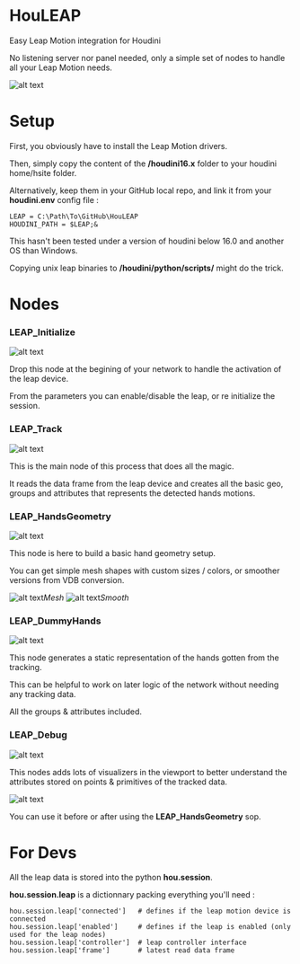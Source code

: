 # HouLEAP

Easy Leap Motion integration for Houdini

No listening server nor panel needed, only a simple set of nodes to handle all your Leap Motion needs.

![alt text](https://user-images.githubusercontent.com/6809654/44048510-d25513dc-9f31-11e8-83bb-347051798b1f.PNG)

# Setup

First, you obviously have to install the Leap Motion drivers.

Then, simply copy the content of the **/houdini16.x** folder to your houdini home/hsite folder.

Alternatively, keep them in your GitHub local repo, and link it from your **houdini.env** config file :
```
LEAP = C:\Path\To\GitHub\HouLEAP
HOUDINI_PATH = $LEAP;&
```
This hasn't been tested under a version of houdini below 16.0 and another OS than Windows. 

Copying unix leap binaries to **/houdini/python/scripts/** might do the trick.

# Nodes

### LEAP_Initialize
![alt text](https://user-images.githubusercontent.com/6809654/44050321-ec5f41c6-9f36-11e8-9c17-dc630f99b9ec.PNG)

Drop this node at the begining of your network to handle the activation of the leap device.

From the parameters you can enable/disable the leap, or re initialize the session.

### LEAP_Track
![alt text](https://user-images.githubusercontent.com/6809654/44050908-a6c7b632-9f38-11e8-97b1-ba14dd4b814c.PNG)

This is the main node of this process that does all the magic.

It reads the data frame from the leap device and creates all the basic geo, groups and attributes that represents the detected hands motions.

### LEAP_HandsGeometry
![alt text](https://user-images.githubusercontent.com/6809654/44050966-d5e0eee8-9f38-11e8-9d23-276ca88973de.PNG)

This node is here to build a basic hand geometry setup.

You can get simple mesh shapes with custom sizes / colors, or smoother versions from VDB conversion.

![alt text](https://user-images.githubusercontent.com/6809654/44051411-12c98c88-9f3a-11e8-9693-b5512be7d538.PNG)*Mesh*
![alt text](https://user-images.githubusercontent.com/6809654/44051414-144a728e-9f3a-11e8-9649-7cc2aadd9738.PNG)*Smooth*

### LEAP_DummyHands
![alt text](https://user-images.githubusercontent.com/6809654/44050968-d6ff2588-9f38-11e8-9914-164bc0a41819.PNG)

This node generates a static representation of the hands gotten from the tracking.

This can be helpful to work on later logic of the network without needing any tracking data.

All the groups & attributes included.

### LEAP_Debug
![alt text](https://user-images.githubusercontent.com/6809654/44050970-d84760d6-9f38-11e8-8323-3edfc30b8516.PNG)

This nodes adds lots of visualizers in the viewport to better understand the attributes stored on points & primitives of the tracked data.

![alt text](https://user-images.githubusercontent.com/6809654/44051758-02fb063c-9f3b-11e8-8d25-41c2146b6e31.PNG)

You can use it before or after using the **LEAP_HandsGeometry** sop.

# For Devs

All the leap data is stored into the python **hou.session**.

**hou.session.leap** is a dictionnary packing everything you'll need :
```
hou.session.leap['connected']   # defines if the leap motion device is connected
hou.session.leap['enabled']     # defines if the leap is enabled (only used for the leap nodes)
hou.session.leap['controller']  # leap controller interface
hou.session.leap['frame']       # latest read data frame
```
